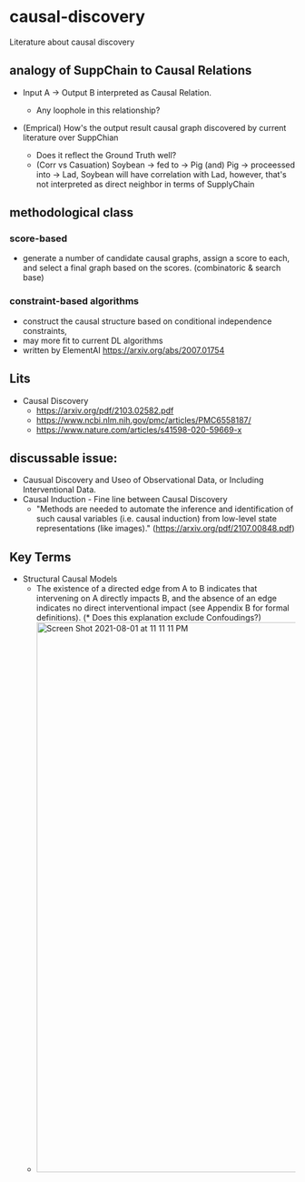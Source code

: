 # causal-discovery
Literature about causal discovery


## analogy of SuppChain to Causal Relations
- Input A -> Output B interpreted as Causal Relation.
   - Any loophole in this relationship?

- (Emprical) How's the output result causal graph discovered by current literature over SuppChian 
   - Does it reflect the Ground Truth well?   
   - (Corr vs Casuation) Soybean -> fed to -> Pig (and) Pig -> proceessed into -> Lad, Soybean will have correlation with Lad, however, that's not interpreted as direct neighbor in terms of SupplyChain

## methodological class

### score-based
- generate a number of candidate causal graphs, assign a score to each, and select a final graph based on the scores. (combinatoric & search base)

### constraint-based algorithms 
- construct the causal structure based on conditional independence constraints, 
- may more fit to current DL algorithms
- written by ElementAI https://arxiv.org/abs/2007.01754

## Lits
- Causal Discovery
   - https://arxiv.org/pdf/2103.02582.pdf
   - https://www.ncbi.nlm.nih.gov/pmc/articles/PMC6558187/
   - https://www.nature.com/articles/s41598-020-59669-x


## discussable issue:
- Causual Discovery and Useo of Observational Data, or Including Interventional Data.
- Causal Induction - Fine line between Causal Discovery
   - "Methods are needed to automate the inference and identification of such causal variables (i.e. causal induction) from low-level state
representations (like images)." (https://arxiv.org/pdf/2107.00848.pdf)

## Key Terms
- Structural Causal Models
   - The existence of a directed edge from A to B indicates that intervening on A directly impacts B, and the absence of an edge indicates no direct interventional
impact (see Appendix B for formal definitions). (* Does this explanation exclude Confoudings?)
   - <img width="967" alt="Screen Shot 2021-08-01 at 11 11 11 PM" src="https://user-images.githubusercontent.com/21968222/127773977-400103e1-d185-41f7-ac97-47e82f8eaba1.png">
